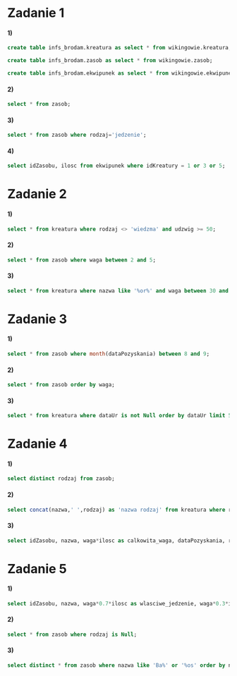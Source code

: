 # Zadanie 1
#### 1)
```sql
create table infs_brodam.kreatura as select * from wikingowie.kreatura;
```
```sql
create table infs_brodam.zasob as select * from wikingowie.zasob;
```

```sql
create table infs_brodam.ekwipunek as select * from wikingowie.ekwipunek;
```
#### 2)
```sql
select * from zasob;
```
#### 3)
```sql
select * from zasob where rodzaj='jedzenie';
```
#### 4)
```sql
select idZasobu, ilosc from ekwipunek where idKreatury = 1 or 3 or 5;
```
# Zadanie 2
#### 1)
```sql
select * from kreatura where rodzaj <> 'wiedzma' and udzwig >= 50;
```
#### 2)
```sql
select * from zasob where waga between 2 and 5;
```
#### 3)
```sql
select * from kreatura where nazwa like '%or%' and waga between 30 and 70;
```
# Zadanie 3
#### 1)
```sql
select * from zasob where month(dataPozyskania) between 8 and 9;
```
#### 2)
```sql
select * from zasob order by waga;
```
#### 3)
```sql
select * from kreatura where dataUr is not Null order by dataUr limit 5;
```
# Zadanie 4
#### 1)
```sql
select distinct rodzaj from zasob;
```
#### 2)
```sql
select concat(nazwa,' ',rodzaj) as 'nazwa rodzaj' from kreatura where rodzaj like 'wi%';
```
#### 3)
```sql
select idZasobu, nazwa, waga*ilosc as calkowita_waga, dataPozyskania, rodzaj from zasob where year(dataPozyskania) between 2000 and 2007;
```
# Zadanie 5
#### 1)
```sql
select idZasobu, nazwa, waga*0.7*ilosc as wlasciwe_jedzenie, waga*0.3*ilosc as odpadki_jedzenia, dataPozyskania, rodzaj from zasob where rodzaj = 'jedzenie';
```
#### 2)
```sql
select * from zasob where rodzaj is Null;
```

#### 3)
```sql
select distinct * from zasob where nazwa like 'Ba%' or '%os' order by nazwa;
```

